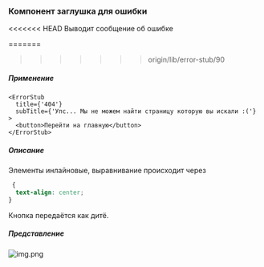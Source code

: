 ### Компонент заглушка для ошибки

<<<<<<< HEAD
Выводит сообщение об ошибке

=======

> > > > > > > origin/lib/error-stub/90

##### Применение

```tsx
<ErrorStub
  title={'404'}
  subTitle={'Упс... Мы не можем найти страницу которую вы искали :('}
>
  <button>Перейти на главную</button>
</ErrorStub>
```

##### Описание

Элементы инлайновые, выравнивание происходит через

```css
 {
  text-align: center;
}
```

Кнопка передаётся как дитё.

##### Представление

![img.png](https://user-images.githubusercontent.com/45194783/221191555-d68214e5-0d3e-40b9-ae6e-4b2bc365c241.png)
